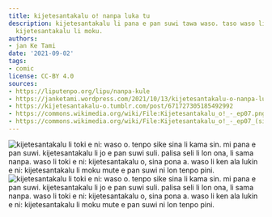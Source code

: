 ```yaml
---
title: kijetesantakalu o! nanpa luka tu
description: kijetesantakalu li pana e pan suwi tawa waso. taso waso li sona ala la
  kijetesantakalu li moku.
authors:
- jan Ke Tami
date: '2021-09-02'
tags:
- comic
license: CC-BY 4.0
sources:
- https://liputenpo.org/lipu/nanpa-kule
- https://janketami.wordpress.com/2021/10/13/kijetesantakalu-o-nanpa-luka-tu/
- https://kijetesantakalu-o.tumblr.com/post/671727305185492992
- https://commons.wikimedia.org/wiki/File:Kijetesantakalu_o!_-_ep07.png
- https://commons.wikimedia.org/wiki/File:Kijetesantakalu_o!_-_ep07_(sitelen_pona).png
---
```


![kijetesantakalu li toki e ni: waso o. tenpo sike sina li kama sin. mi pana e pan suwi. kijetesantakalu li jo e pan suwi suli. palisa seli li lon ona, li sama nanpa. waso li toki e ni: kijetesantakalu o, sina pona a. waso li ken ala lukin e ni: kijetesantakalu li moku mute e pan suwi ni lon tenpo pini.](https://upload.wikimedia.org/wikipedia/commons/c/c9/Kijetesantakalu_o%21_-_ep07.png)
![kijetesantakalu li toki e ni: waso o. tenpo sike sina li kama sin. mi pana e pan suwi. kijetesantakalu li jo e pan suwi suli. palisa seli li lon ona, li sama nanpa. waso li toki e ni: kijetesantakalu o, sina pona a. waso li ken ala lukin e ni: kijetesantakalu li moku mute e pan suwi ni lon tenpo pini.](https://upload.wikimedia.org/wikipedia/commons/a/a2/Kijetesantakalu_o%21_-_ep07_%28sitelen_pona%29.png)